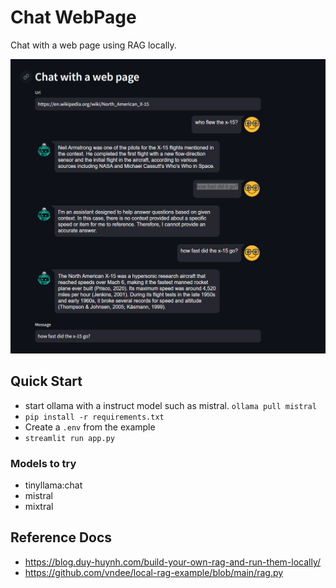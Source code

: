 # Chat WebPage

Chat with a web page using RAG locally.

![Chatting with a webpage example](example.png)

## Quick Start

- start ollama with a instruct model such as mistral. `ollama pull mistral`
- `pip install -r requirements.txt`
- Create a `.env` from the example
- `streamlit run app.py`

### Models to try

- tinyllama:chat
- mistral
- mixtral

## Reference Docs

- https://blog.duy-huynh.com/build-your-own-rag-and-run-them-locally/
- https://github.com/vndee/local-rag-example/blob/main/rag.py
